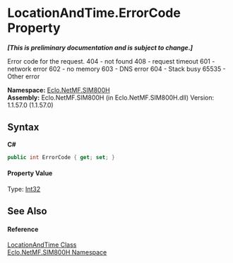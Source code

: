 # LocationAndTime.ErrorCode Property 
 _**\[This is preliminary documentation and is subject to change.\]**_

Error code for the request. 404 - not found 408 - request timeout 601 - network error 602 - no memory 603 - DNS error 604 - Stack busy 65535 - Other error

**Namespace:**&nbsp;<a href="N_Eclo_NetMF_SIM800H">Eclo.NetMF.SIM800H</a><br />**Assembly:**&nbsp;Eclo.NetMF.SIM800H (in Eclo.NetMF.SIM800H.dll) Version: 1.1.57.0 (1.1.57.0)

## Syntax

**C#**<br />
``` C#
public int ErrorCode { get; set; }
```


#### Property Value
Type: <a href="http://msdn2.microsoft.com/en-us/library/td2s409d" target="_blank">Int32</a>

## See Also


#### Reference
<a href="T_Eclo_NetMF_SIM800H_LocationAndTime">LocationAndTime Class</a><br /><a href="N_Eclo_NetMF_SIM800H">Eclo.NetMF.SIM800H Namespace</a><br />